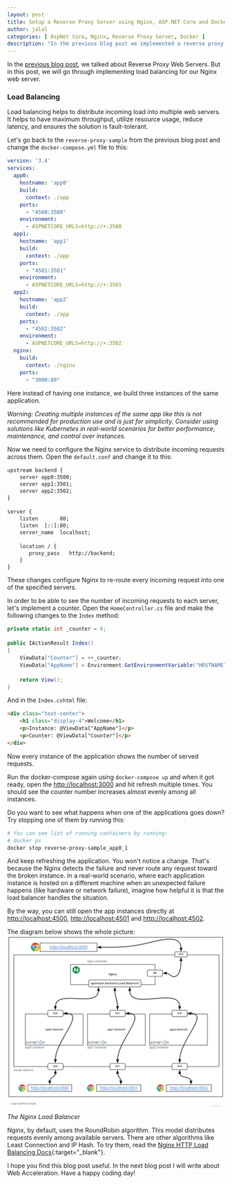 ```yaml
---
layout: post
title: Setup a Reverse Proxy Server using Nginx, ASP.NET Core and Docker - Part II (Load Balancing)
author: jalal
categories: [ AspNet Core, Nginx, Reverse Proxy Server, Docker ]
description: "In the previous blog post we implemented a reverse proxy web server. Let's try implementing one of the reverse proxy web server features, a load balancer!"
---
```


In the [previous blog post](/setup-reverse-proxy-server-using-nginx-aspnetcore-and-docker-part1/), we talked about Reverse Proxy Web Servers. But in this post, we will go through implementing load balancing for our Nginx web server.

### Load Balancing
Load balancing helps to distribute incoming load into multiple web servers. It helps to have maximum throughput, utilize resource usage, reduce latency, and ensures the solution is fault-tolerant.

Let's go back  to the `reverse-proxy-sample` from the previous blog post and change the `docker-compose.yml` file to this:

```yml
version: '3.4'
services:
  app0:
    hostname: 'app0'
    build:
      context: ./app
    ports:
      - "4500:3500"
    environment:
      - ASPNETCORE_URLS=http://+:3500
  app1:
    hostname: 'app1'
    build:
      context: ./app
    ports:
      - "4501:3501"
    environment:
      - ASPNETCORE_URLS=http://+:3501
  app2:
    hostname: 'app2'
    build:
      context: ./app
    ports:
      - "4502:3502"
    environment:
      - ASPNETCORE_URLS=http://+:3502
  nginx:
    build: 
      context: ./nginx
    ports:
      - "3000:80"

```

Here instead of having one instance, we build three instances of the same application. 

*Warning: Creating multiple instances of the same app like this is not recommended for production use and is just for simplicity. Consider using solutions like Kubernetes in real-world scenarios for better performance, maintenance, and control over instances.*

Now we need to configure the Nginx service to distribute incoming requests across them. Open the `default.conf` and change it to this:
```nginx
upstream backend {
    server app0:3500;
    server app1:3501;
    server app2:3502;
}

server {
    listen       80;
    listen  [::]:80;
    server_name  localhost;

    location / {
       proxy_pass   http://backend;
    }
}
```

These changes configure Nginx to re-route every incoming request into one of the specified servers.

In order to be able to see the number of incoming requests to each server, let's implement a counter. Open the `HomeController.cs` file and make the following changes to the `Index` method:
```csharp
private static int _counter = 0;

public IActionResult Index()
{
    ViewData["Counter"] = ++_counter;
    ViewData["AppName"] = Environment.GetEnvironmentVariable("HOSTNAME");
    
    return View();
}
```
And in the `Index.cshtml` file:
```html
<div class="text-center">
    <h1 class="display-4">Welcome</h1>
    <p>Instance: @ViewData["AppName"]</p>
    <p>Counter: @ViewData["Counter"]</p>
</div>
```
Now every instance of the application shows the number of served requests. 

Run the docker-compose again using `docker-compose up` and when it got ready, open the [http://localhost:3000](http://localhost:3000) and hit refresh multiple times. You should see the counter number increases almost evenly among all instances.

Do you want to see what happens when one of the applications goes down? Try stopping one of them by running this:
```sh
# You can see list of running containers by running:
# docker ps
docker stop reverse-proxy-sample_app0_1
```
And keep refreshing the application. You won't notice a change. That's because the Nginx detects the failure and never route any request toward the broken instance. In a real-world scenario, where each application instance is hosted on a different machine when an unexpected failure happens (like hardware or network failure), imagine how helpful it is that the load balancer handles the situation.

 By the way, you can still open the app instances directly at [http://localhost:4500](http://localhost:4500), [http://localhost:4501](http://localhost:4501) and [http://localhost:4502](http://localhost:4502).


The diagram below shows the whole picture:
![Nginx Load Balancer](../images/nginx-reverse-proxy-server-load-balancer.jpg)
*The Nginx Load Balancer*

Nginx, by default, uses the RoundRobin algorithm. This model distributes requests evenly among available servers. There are other algorithms like Least Connection and IP Hash. To try them, read the [Nginx HTTP Load Balancing Docs](https://docs.nginx.com/nginx/admin-guide/load-balancer/http-load-balancer/#choosing-a-load-balancing-method){:target="_blank"}.

I hope you find this blog post useful. In the next blog post I will write about Web Acceleration. Have a happy coding day! 